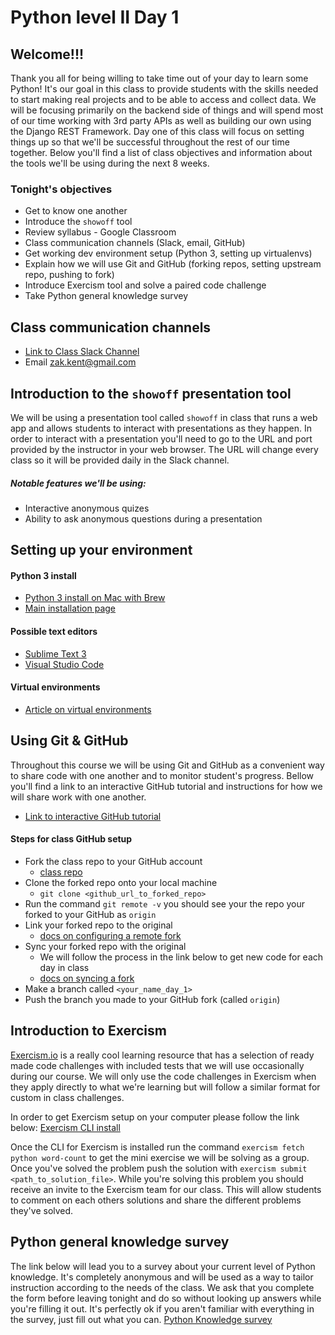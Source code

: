 # Python level II Day 1 

## Welcome!!!
Thank you all for being willing to take time out of your day to learn some Python! It's our goal in this class to provide students with the skills needed to start making real projects and to be able to access and collect data. We will be focusing primarily on the backend side of things and will spend most of our time working with 3rd party APIs as well as building our own using the Django REST Framework. Day one of this class will focus on setting things up so that we'll be successful throughout the rest of our time together. Below you'll find a list of class objectives and information about the tools we'll be using during the next 8 weeks. 

### Tonight's objectives
* Get to know one another
* Introduce the `showoff` tool
* Review syllabus - Google Classroom
* Class communication channels (Slack, email, GitHub)
* Get working dev environment setup (Python 3, setting up virtualenvs)
* Explain how we will use Git and GitHub (forking repos, setting upstream repo, pushing to fork)
* Introduce Exercism tool and solve a paired code challenge
* Take Python general knowledge survey

## Class communication channels
* [Link to Class Slack Channel](https://hackusummer2017.slack.com)
* Email zak.kent@gmail.com

## Introduction to the `showoff` presentation tool
We will be using a presentation tool called `showoff` in class that runs a web app and allows students to interact with presentations as they happen. In order to interact with a presentation you'll need to go to the URL and port provided by the instructor in your web browser. The URL will change every class so it will be provided daily in the Slack channel.  

##### Notable features we'll be using:
* Interactive anonymous quizes
* Ability to ask anonymous questions during a presentation

## Setting up your environment

#### Python 3 install
* [Python 3 install on Mac with Brew](http://python-guide-pt-br.readthedocs.io/en/latest/starting/install3/osx/)
* [Main installation page](https://www.python.org/downloads/)

#### Possible text editors
* [Sublime Text 3](https://www.sublimetext.com/3)
* [Visual Studio Code](https://code.visualstudio.com/)

#### Virtual environments
* [Article on virtual environments](https://realpython.com/blog/python/python-virtual-environments-a-primer/)

## Using Git & GitHub
Throughout this course we will be using Git and GitHub as a convenient way to share code with one another and to monitor student's progress. Bellow you'll find a link to an interactive GitHub tutorial and instructions for how we will share work with one another. 

* [Link to interactive GitHub tutorial](https://try.github.io/levels/1/challenges/1)

#### Steps for class GitHub setup
* Fork the class repo to your GitHub account
  * [class repo](https://github.com/Zak-Kent/Hack_O_class)
* Clone the forked repo onto your local machine
  * `git clone <github_url_to_forked_repo>`
* Run the command `git remote -v` you should see your the repo your forked to your GitHub as `origin`
* Link your forked repo to the original
  * [docs on configuring a remote fork](https://help.github.com/articles/configuring-a-remote-for-a-fork/)
* Sync your forked repo with the original
  * We will follow the process in the link below to get new code for each day in class
  * [docs on syncing a fork](https://help.github.com/articles/syncing-a-fork/)
* Make a branch called `<your_name_day_1>`
* Push the branch you made to your GitHub fork (called `origin`)

## Introduction to Exercism
[Exercism.io](http://exercism.io/languages/python/about) is a really cool learning resource that has a selection of ready made code challenges with included tests that we will use occasionally during our course. We will only use the code challenges in Exercism when they apply directly to what we're learning but will follow a similar format for custom in class challenges.

In order to get Exercism setup on your computer please follow the link below: 
[Exercism CLI install](http://exercism.io/clients/cli)

Once the CLI for Exercism is installed run the command `exercism fetch python word-count` to get the mini exercise we will be solving as a group. Once you've solved the problem push the solution with `exercism submit <path_to_solution_file>`. While you're solving this problem you should receive an invite to the Exercism team for our class. This will allow students to comment on each others solutions and share the different problems they've solved. 

## Python general knowledge survey
The link below will lead you to a survey about your current level of Python knowledge. It's completely anonymous and will be used as a way to tailor instruction according to the needs of the class. We ask that you complete the form before leaving tonight and do so without looking up answers while you're filling it out. It's perfectly ok if you aren't familiar with everything in the survey, just fill out what you can.
[Python Knowledge survey](https://docs.google.com/forms/d/1cqpVhViQ9-lPPHKQfqSUxEW19RoQCBIoi7SOaR6PmWo/viewform?edit_requested=true)
